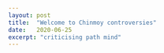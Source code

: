 ```yaml
---
layout: post
title:  "Welcome to Chinmoy controversies"
date:   2020-06-25
excerpt: "criticising path mind"
---
```

